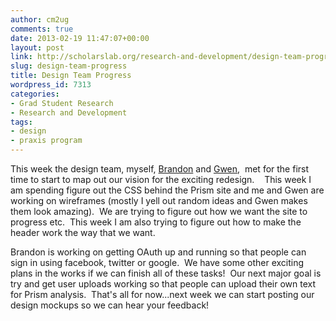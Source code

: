 ```yaml
---
author: cm2ug
comments: true
date: 2013-02-19 11:47:07+00:00
layout: post
link: http://scholarslab.org/research-and-development/design-team-progress/
slug: design-team-progress
title: Design Team Progress
wordpress_id: 7313
categories:
- Grad Student Research
- Research and Development
tags:
- design
- praxis program
---
```


This week the design team, myself, [Brandon](http://www.scholarslab.org/author/bmw9t/) and [Gwen](http://www.scholarslab.org/people/gwen-nally/),  met for the first time to start to map out our vision for the exciting redesign.    This week I am spending figure out the CSS behind the Prism site and me and Gwen are working on wireframes (mostly I yell out random ideas and Gwen makes them look amazing).  We are trying to figure out how we want the site to progress etc.  This week I am also trying to figure out how to make the header work the way that we want.

Brandon is working on getting OAuth up and running so that people can sign in using facebook, twitter or google.  We have some other exciting plans in the works if we can finish all of these tasks!  Our next major goal is try and get user uploads working so that people can upload their own text for Prism analysis.  That's all for now...next week we can start posting our design mockups so we can hear your feedback!
